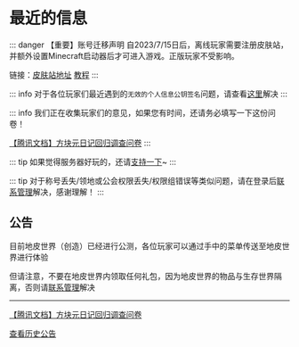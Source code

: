 # 最近的信息

::: danger 【重要】账号迁移声明
自2023/7/15日后，离线玩家需要注册皮肤站，并额外设置Minecraft启动器后才可进入游戏。正版玩家不受影响。

链接：[皮肤站地址](https://skin.bytemetasg.top/) [教程](../#注册皮肤站)
:::

::: info
对于各位玩家们最近遇到的`无效的个人信息公钥签名`问题，请查看[这里](../questions/login.md#无效的个人信息公钥签名)解决
:::

::: info
我们正在收集玩家们的意见，如果您有时间，还请务必填写一下这份问卷！

[【腾讯文档】方块元日记回归调查问卷](https://docs.qq.com/form/page/DV2RRTWJxYmtBZW11)
:::

::: tip
如果觉得服务器好玩的，还请[支持一下](../sponsor/)~
:::

::: tip
对于称号丢失/领地或公会权限丢失/权限组错误等类似问题，请在登录后[联系管理](../contact/)解决，感谢理解！
:::

## 公告

目前地皮世界（创造）已经进行公测，各位玩家可以通过手中的菜单传送至地皮世界进行体验

但请注意，不要在地皮世界内领取任何礼包，因为地皮世界的物品与生存世界隔离，否则请[联系管理](../contact/)解决

---

[【腾讯文档】方块元日记回归调查问卷](https://docs.qq.com/form/page/DV2RRTWJxYmtBZW11)

[查看历史公告](../announcements/)
